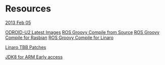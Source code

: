 Resources
=========

[2013 Feb 05](https://berkeley.box.com/s/32q7f01xh0oayk3h4d72)

[ODROID-U2 Latest Images](http://odroid.foros-phpbb.com/t2005-linaro-ubuntu-1211-for-odroid-u2)
[ROS Groovy Compile from Source](http://www.ros.org/wiki/groovy/Installation/Source)
[ROS Groovy Compile for Rasbian](http://www.ros.org/wiki/groovy/Installation/Raspbian/Source)
[ROS Groovy Compile for Linaro](http://www.ros.org/wiki/groovy/Installation/Linaro/Source)

[Linaro TBB Patches](https://wiki.linaro.org/OfficeofCTO/ThreadingBuildingBlocks)

[JDK8 for ARM Early access](http://jdk8.java.net/fxarmpreview/index.html)
